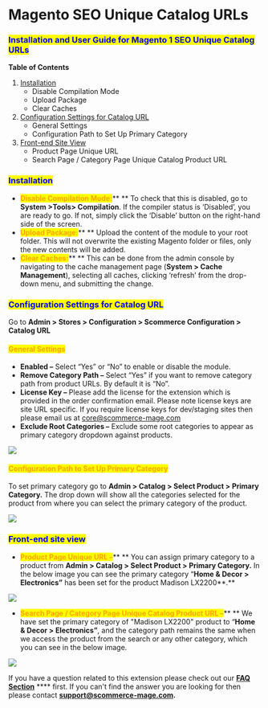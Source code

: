 # Magento SEO Unique Catalog URLs

### <mark style="color:blue;">Installation and User Guide for Magento 1 SEO Unique Catalog URLs</mark>

**Table of Contents**

1. [Installation ](magento-seo-unique-catalog-urls.md#\_bookmark0)
   * Disable Compilation Mode&#x20;
   * Upload Package&#x20;
   * Clear Caches&#x20;
2. [Configuration Settings for Catalog URL ](magento-seo-unique-catalog-urls.md#\_bookmark4)
   * General Settings&#x20;
   * Configuration Path to Set Up Primary Category&#x20;
3. [Front-end Site View ](magento-seo-unique-catalog-urls.md#\_bookmark7)
   * Product Page Unique URL&#x20;
   * Search Page / Category Page Unique Catalog Product URL&#x20;

### <mark style="color:blue;">Installation</mark> <a href="#_bookmark0" id="_bookmark0"></a>

* <mark style="color:orange;">**Disable Compilation Mode:**</mark>** ** To check that this is disabled, go to **System >Tools> Compilation**. If the compiler status is ‘Disabled’, you are ready to go. If not, simply click the ‘Disable’ button on the right-hand side of the screen.
* <mark style="color:orange;">**Upload Package:**</mark>** ** Upload the content of the module to your root folder. This will not overwrite the existing Magento folder or files, only the new contents will be added.
* <mark style="color:orange;">**Clear Caches:**</mark>** ** This can be done from the admin console by navigating to the cache management page (**System > Cache Management**), selecting all caches, clicking ‘refresh’ from the drop-down menu, and submitting the change.

### <mark style="color:blue;">Configuration Settings for Catalog URL</mark> <a href="#_bookmark4" id="_bookmark4"></a>

Go to **Admin > Stores > Configuration > Scommerce Configuration > Catalog URL**

#### <mark style="color:orange;">General Settings</mark> <a href="#_bookmark5" id="_bookmark5"></a>

* **Enabled –** Select “Yes” or “No” to enable or disable the module.
* **Remove Category Path –** Select “Yes” if you want to remove category path from product URLs. By default it is “No”.
* **License Key –** Please add the license for the extension which is provided in the order confirmation email. Please note license keys are site URL specific. If you require license keys for dev/staging sites then please email us at [core@scommerce-mage.com](mailto:core@scommerce-mage.com)
* **Exclude Root Categories –** Exclude some root categories to appear as primary category dropdown against products.

![](../../.gitbook/assets/mseo\_general.jpg)

#### <mark style="color:orange;">Configuration Path to Set Up Primary Category</mark> <a href="#_bookmark6" id="_bookmark6"></a>

To set primary category go to **Admin > Catalog > Select Product > Primary Category.** The drop down will show all the categories selected for the product from where you can select the primary category of the product.

![](../../.gitbook/assets/m1seo\_1.jpg)

### <mark style="color:blue;">Front-end site view</mark> <a href="#_bookmark7" id="_bookmark7"></a>

* <mark style="color:orange;">**Product Page Unique URL –**</mark>** ** You can assign primary category to a product from **Admin > Catalog > Select Product > Primary Category.** In the below image you can see the primary category “**Home & Decor > Electronics”** has been set for the product Madison LX2200**.**

![](../../.gitbook/assets/m1seo\_2.jpg)

* <mark style="color:orange;">**Search Page / Category Page Unique Catalog Product URL –**</mark>** ** We have set the primary category of "Madison LX2200" product to “**Home & Decor > Electronics”**, and the category path remains the same when we access the product from the search or any other category, which you can see in the below image.

![](../../.gitbook/assets/m1\_seo2.jpg)

If you have a question related to this extension please check out our [**FAQ Section**](https://www.scommerce-mage.com/magento-seo-catalog-urls.html#faq) **** first. If you can't find the answer you are looking for then please contact [**support@scommerce-mage.com**](mailto:core@scommerce-mage.com)**.**
